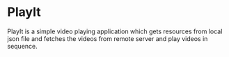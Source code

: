 # PlayIt
PlayIt is a simple video playing application which gets resources from local json file and fetches the videos from remote server and play videos in sequence.
